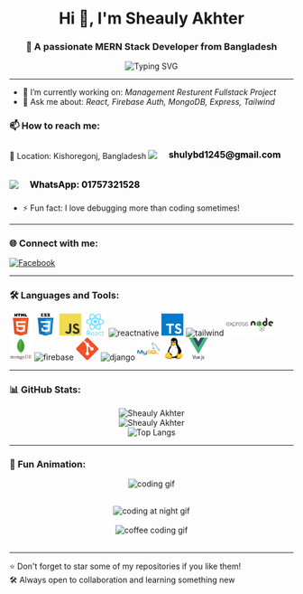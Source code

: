 <h1 align="center">Hi 👋, I'm Sheauly Akhter</h1>
<h3 align="center">🚀 A passionate MERN Stack Developer from Bangladesh</h3>

<p align="center">
  <img src="https://readme-typing-svg.herokuapp.com?font=Fira+Code&weight=500&size=22&pause=1000&color=0D98BA&center=true&vCenter=true&width=500&lines=React+Developer+💙;MERN+Stack+Expert+💻;Open+Source+Contributor+🌱;Lifelong+Learner+📚" alt="Typing SVG" />
</p>

---

- 🔭 I’m currently working on: *Management Resturent Fullstack Project*
- 💬 Ask me about: *React, Firebase Auth, MongoDB, Express, Tailwind*
### 📫 How to reach me:

<div style="text-align: left;">
  📍 Location: Kishoregonj, Bangladesh
  <a href="mailto:shulybd1245@gmail.com" target="_blank" style="text-decoration: none; display: inline-flex; align-items: center; justify-content: center; margin: 8px 0;">
    <img src="https://img.icons8.com/fluency/48/gmail-new.png" width="28" />
    <span style="font-weight: bold; font-size: 16px; margin-left: 8px; color: black;">shulybd1245@gmail.com</span>
  </a>
  <br /><br />
  <a href="https://wa.me/8801611960330" target="_blank" style="text-decoration: none; display: inline-flex; align-items: center; justify-content: center; margin: 8px 0;">
    <img src="https://img.icons8.com/color/48/whatsapp--v1.png" width="28" />
    <span style="font-weight: bold; font-size: 16px; margin-left: 8px; color: black;">WhatsApp: 01757321528</span>
  </a>
</div>


- ⚡ Fun fact: I love debugging more than coding sometimes!

---

### 🌐 Connect with me:

<p align="left">
  <a href="https://www.facebook.com/sheauly.akhter.7" target="_blank">
    <img src="https://img.shields.io/badge/Facebook-%231877F2.svg?style=for-the-badge&logo=facebook&logoColor=white" alt="Facebook"/>
  </a>
 
</p>

---

### 🛠 Languages and Tools:

<p align="left">
  <img src="https://raw.githubusercontent.com/devicons/devicon/master/icons/html5/html5-original-wordmark.svg" alt="html5" width="40" height="40"/>
  <img src="https://raw.githubusercontent.com/devicons/devicon/master/icons/css3/css3-original-wordmark.svg" alt="css3" width="40" height="40"/>
  <img src="https://raw.githubusercontent.com/devicons/devicon/master/icons/javascript/javascript-original.svg" alt="javascript" width="40" height="40"/>
  <img src="https://raw.githubusercontent.com/devicons/devicon/master/icons/react/react-original-wordmark.svg" alt="react" width="40" height="40"/>
  <img src="https://reactnative.dev/img/header_logo.svg" alt="reactnative" width="40" height="40"/>
  <img src="https://raw.githubusercontent.com/devicons/devicon/master/icons/typescript/typescript-original.svg" alt="typescript" width="40" height="40"/>
  <img src="https://www.vectorlogo.zone/logos/tailwindcss/tailwindcss-icon.svg" alt="tailwind" width="40" height="40"/>
  <img src="https://raw.githubusercontent.com/devicons/devicon/master/icons/express/express-original-wordmark.svg" alt="express" width="40" height="40"/>
  <img src="https://raw.githubusercontent.com/devicons/devicon/master/icons/nodejs/nodejs-original-wordmark.svg" alt="nodejs" width="40" height="40"/>
  <img src="https://raw.githubusercontent.com/devicons/devicon/master/icons/mongodb/mongodb-original-wordmark.svg" alt="mongodb" width="40" height="40"/>
  <img src="https://www.vectorlogo.zone/logos/firebase/firebase-icon.svg" alt="firebase" width="40" height="40"/>
  <img src="https://raw.githubusercontent.com/devicons/devicon/master/icons/git/git-original.svg" alt="git" width="40" height="40"/>
  <img src="https://cdn.worldvectorlogo.com/logos/django.svg" alt="django" width="40" height="40"/>
  <img src="https://raw.githubusercontent.com/devicons/devicon/master/icons/mysql/mysql-original-wordmark.svg" alt="mysql" width="40" height="40"/>
  <img src="https://raw.githubusercontent.com/devicons/devicon/master/icons/linux/linux-original.svg" alt="linux" width="40" height="40"/>
  <img src="https://raw.githubusercontent.com/devicons/devicon/master/icons/vuejs/vuejs-original-wordmark.svg" alt="vuejs" width="40" height="40"/>
</p>

---

### 📊 GitHub Stats:

<p align="center">
  <img src="https://github-readme-stats.vercel.app/api?username=sheauly&show_icons=true&theme=radical" alt="Sheauly Akhter" />
  <br />
  <img src="https://github-readme-streak-stats.herokuapp.com/?user=
sheauly&theme=radical" alt="Sheauly Akhter" />
  <br />
  <img src="https://github-readme-stats.vercel.app/api/top-langs/?username=sheauly&layout=compact&theme=radical" alt="Top Langs" />
</p>

---

### 🧠 Fun Animation:

<p align="center">
  <!-- Coding GIF -->
  <img src="https://raw.githubusercontent.com/abhisheknaiidu/abhisheknaiidu/master/code.gif" width="450" alt="coding gif"/>
  <br /><br />

  <p align="center">
  <!-- Coding at Night -->
  <img src="https://media.giphy.com/media/L1R1tvI9svkIWwpVYr/giphy.gif" width="450" alt="coding at night gif"/>
  <br /><br />

 <!-- Coffee + Coding -->
  <img src="https://media.giphy.com/media/f3iwJFOVOwuy7K6FFw/giphy.gif" width="450" alt="coffee coding gif"/>
  <br /><br />
</p>

---

⭐ Don't forget to star some of my repositories if you like them!  
🛠 Always open to collaboration and learning something new
